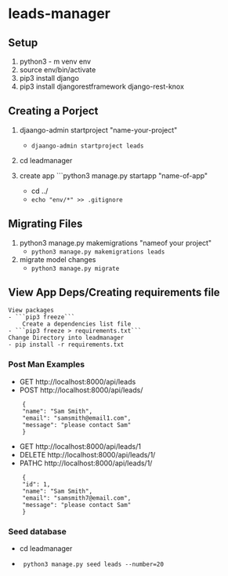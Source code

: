 # leads-manager

## Setup

1. python3 - m venv env
2. source env/bin/activate
3. pip3 install django
4. pip3 install djangorestframework django-rest-knox

## Creating a Porject

1. djaango-admin startproject "name-your-project"
    - ```djaango-admin startproject leads```

2. cd leadmanager
3. create app ```python3 manage.py startapp "name-of-app"
    - cd ../ 
    - ```echo "env/*" >> .gitignore```

## Migrating Files
1. python3 manage.py makemigrations "nameof your project" 
    -  ```python3 manage.py makemigrations leads```
2. migrate model changes
    - ```python3 manage.py migrate```

## View App Deps/Creating requirements file
    View packages
    - ```pip3 freeze```
        Create a dependencies list file
    - ```pip3 freeze > requirements.txt```
    Change Directory into leadmanager
    - pip install -r requirements.txt


### Post Man Examples

 - GET http://localhost:8000/api/leads
 - POST http://localhost:8000/api/leads/
```
    {
	"name": "Sam Smith",
	"email": "samsmith@email1.com",
	"message": "please contact Sam"
    }
```
- GET http://localhost:8000/api/leads/1
- DELETE http://localhost:8000/api/leads/1/
- PATHC http://localhost:8000/api/leads/1/
```
    {
    "id": 1,
    "name": "Sam Smith",
    "email": "samsmith7@email.com",
    "message": "please contact Sam"
    }
```

### Seed database

- cd leadmanager
 
- ``` python3 manage.py seed leads --number=20```